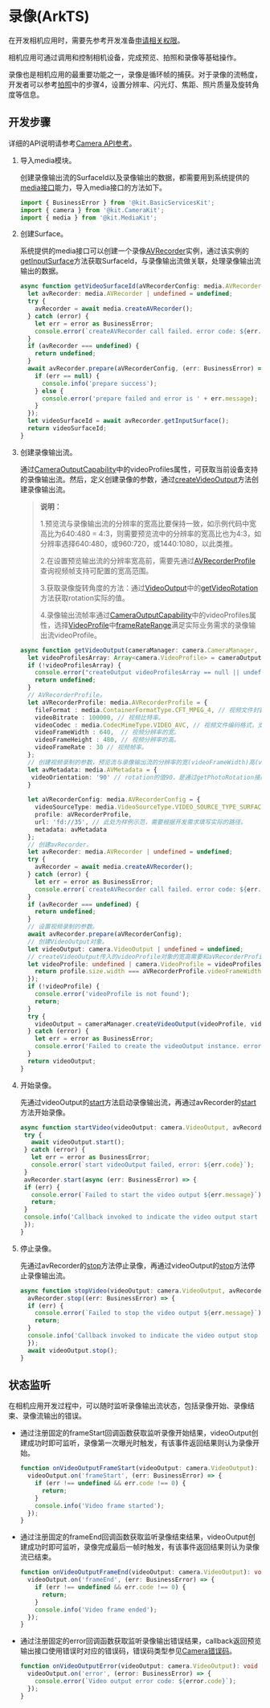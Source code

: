 # 录像(ArkTS)
<!--Kit: Camera Kit-->
<!--Subsystem: Multimedia-->
<!--Owner: @qano-->
<!--Designer: @leo_ysl-->
<!--Tester: @xchaosioda-->
<!--Adviser: @zengyawen-->

在开发相机应用时，需要先参考开发准备[申请相关权限](camera-preparation.md)。

相机应用可通过调用和控制相机设备，完成预览、拍照和录像等基础操作。

录像也是相机应用的最重要功能之一，录像是循环帧的捕获。对于录像的流畅度，开发者可以参考[拍照](camera-shooting.md)中的步骤4，设置分辨率、闪光灯、焦距、照片质量及旋转角度等信息。

## 开发步骤

详细的API说明请参考[Camera API参考](../../reference/apis-camera-kit/arkts-apis-camera.md)。

1. 导入media模块。

   创建录像输出流的SurfaceId以及录像输出的数据，都需要用到系统提供的[media接口](../../reference/apis-media-kit/arkts-apis-media.md)能力，导入media接口的方法如下。

   ```ts
   import { BusinessError } from '@kit.BasicServicesKit';
   import { camera } from '@kit.CameraKit';
   import { media } from '@kit.MediaKit';
   ```

2. 创建Surface。

   系统提供的media接口可以创建一个录像[AVRecorder](../../reference/apis-media-kit/arkts-apis-media-AVRecorder.md)实例，通过该实例的[getInputSurface](../../reference/apis-media-kit/arkts-apis-media-AVRecorder.md#getinputsurface9)方法获取SurfaceId，与录像输出流做关联，处理录像输出流输出的数据。

   ```ts
   async function getVideoSurfaceId(aVRecorderConfig: media.AVRecorderConfig): Promise<string | undefined> {  // aVRecorderConfig可参考步骤3.创建录像输出流。
     let avRecorder: media.AVRecorder | undefined = undefined;
     try {
       avRecorder = await media.createAVRecorder();
     } catch (error) {
       let err = error as BusinessError;
       console.error(`createAVRecorder call failed. error code: ${err.code}`);
     }
     if (avRecorder === undefined) {
       return undefined;
     }
     await avRecorder.prepare(aVRecorderConfig, (err: BusinessError) => {
       if (err == null) {
         console.info('prepare success');
       } else {
         console.error('prepare failed and error is ' + err.message);
       }
     });
     let videoSurfaceId = await avRecorder.getInputSurface();
     return videoSurfaceId;
   }
   ```

3. 创建录像输出流。

   通过[CameraOutputCapability](../../reference/apis-camera-kit/arkts-apis-camera-i.md#cameraoutputcapability)中的videoProfiles属性，可获取当前设备支持的录像输出流。然后，定义创建录像的参数，通过[createVideoOutput](../../reference/apis-camera-kit/arkts-apis-camera-CameraManager.md#createvideooutput)方法创建录像输出流。

   > **说明：**
   >
   > 1.预览流与录像输出流的分辨率的宽高比要保持一致，如示例代码中宽高比为640:480 = 4:3，则需要预览流中的分辨率的宽高比也为4:3，如分辨率选择640:480，或960:720，或1440:1080，以此类推。
   >
   > 2.在设置预览输出流的分辨率宽高前，需要先通过[AVRecorderProfile](../../reference/apis-media-kit/arkts-apis-media-i.md#avrecorderprofile9)查询视频帧支持可配置的宽高范围。
   >
   > 3.获取录像旋转角度的方法：通过[VideoOutput](../../reference/apis-camera-kit/arkts-apis-camera-VideoOutput.md)中的[getVideoRotation](../../reference/apis-camera-kit/arkts-apis-camera-VideoOutput.md#getvideorotation12)方法获取rotation实际的值。
   >
   > 4.录像输出流帧率通过[CameraOutputCapability](../../reference/apis-camera-kit/arkts-apis-camera-i.md#cameraoutputcapability)中的videoProfiles属性，选择[VideoProfile](../../reference/apis-camera-kit/arkts-apis-camera-i.md#videoprofile)中[frameRateRange](../../reference/apis-camera-kit/arkts-apis-camera-i.md#frameraterange)满足实际业务需求的录像输出流videoProfile。

   ```ts
   async function getVideoOutput(cameraManager: camera.CameraManager, videoSurfaceId: string, cameraOutputCapability: camera.CameraOutputCapability): Promise<camera.VideoOutput | undefined> {
     let videoProfilesArray: Array<camera.VideoProfile> = cameraOutputCapability.videoProfiles;
     if (!videoProfilesArray) {
       console.error("createOutput videoProfilesArray == null || undefined");
       return undefined;
     }
     // AVRecorderProfile。
     let aVRecorderProfile: media.AVRecorderProfile = {
       fileFormat : media.ContainerFormatType.CFT_MPEG_4, // 视频文件封装格式，只支持MP4。
       videoBitrate : 100000, // 视频比特率。
       videoCodec : media.CodecMimeType.VIDEO_AVC, // 视频文件编码格式，支持avc格式。
       videoFrameWidth : 640,  // 视频分辨率的宽。
       videoFrameHeight : 480, // 视频分辨率的高。
       videoFrameRate : 30 // 视频帧率。
     };
     // 创建视频录制的参数，预览流与录像输出流的分辨率的宽(videoFrameWidth)高(videoFrameHeight)比要保持一致。
     let avMetadata: media.AVMetadata = {
      videoOrientation: '90' // rotation的值90，是通过getPhotoRotation接口获取到的值，具体请参考说明中获取录像旋转角度的方法。
     }
     
     let aVRecorderConfig: media.AVRecorderConfig = {
       videoSourceType: media.VideoSourceType.VIDEO_SOURCE_TYPE_SURFACE_YUV,
       profile: aVRecorderProfile,
       url: 'fd://35', // 此处为样例示范，需要根据开发需求填写实际的路径。
       metadata: avMetadata
     };
     // 创建avRecorder。
     let avRecorder: media.AVRecorder | undefined = undefined;
     try {
       avRecorder = await media.createAVRecorder();
     } catch (error) {
       let err = error as BusinessError;
       console.error(`createAVRecorder call failed. error code: ${err.code}`);
     }
     if (avRecorder === undefined) {
       return undefined;
     }
     // 设置视频录制的参数。
     await avRecorder.prepare(aVRecorderConfig);
     // 创建VideoOutput对象。
     let videoOutput: camera.VideoOutput | undefined = undefined;
     // createVideoOutput传入的videoProfile对象的宽高需要和aVRecorderProfile保持一致。
     let videoProfile: undefined | camera.VideoProfile = videoProfilesArray.find((profile: camera.VideoProfile) => {
       return profile.size.width === aVRecorderProfile.videoFrameWidth && profile.size.height === aVRecorderProfile.videoFrameHeight;
     });
     if (!videoProfile) {
       console.error('videoProfile is not found');
       return;
     }
     try {
       videoOutput = cameraManager.createVideoOutput(videoProfile, videoSurfaceId);
     } catch (error) {
       let err = error as BusinessError;
       console.error('Failed to create the videoOutput instance. errorCode = ' + err.code);
     }
     return videoOutput;
   }
   ```

4. 开始录像。

   先通过videoOutput的[start](../../reference/apis-camera-kit/arkts-apis-camera-VideoOutput.md#start-1)方法启动录像输出流，再通过avRecorder的[start](../../reference/apis-media-kit/arkts-apis-media-AVRecorder.md#start9)方法开始录像。

   ```ts
   async function startVideo(videoOutput: camera.VideoOutput, avRecorder: media.AVRecorder): Promise<void> {
    try {
      await videoOutput.start();
    } catch (error) {
      let err = error as BusinessError;
      console.error(`start videoOutput failed, error: ${err.code}`);
    }
    avRecorder.start(async (err: BusinessError) => {
    if (err) {
      console.error(`Failed to start the video output ${err.message}`);
      return;
    }
    console.info('Callback invoked to indicate the video output start success.');
    });
   }
   ```

5. 停止录像。

   先通过avRecorder的[stop](../../reference/apis-media-kit/arkts-apis-media-AVRecorder.md#stop9-1)方法停止录像，再通过videoOutput的[stop](../../reference/apis-camera-kit/arkts-apis-camera-VideoOutput.md#stop-1)方法停止录像输出流。

   ```ts
   async function stopVideo(videoOutput: camera.VideoOutput, avRecorder: media.AVRecorder): Promise<void> {
     avRecorder.stop((err: BusinessError) => {
     if (err) {
       console.error(`Failed to stop the video output ${err.message}`);
       return;
     }
     console.info('Callback invoked to indicate the video output stop success.');
     });
     await videoOutput.stop();
   }
   ```


## 状态监听

在相机应用开发过程中，可以随时监听录像输出流状态，包括录像开始、录像结束、录像流输出的错误。

- 通过注册固定的frameStart回调函数获取监听录像开始结果，videoOutput创建成功时即可监听，录像第一次曝光时触发，有该事件返回结果则认为录像开始。
    
  ```ts
  function onVideoOutputFrameStart(videoOutput: camera.VideoOutput): void {
    videoOutput.on('frameStart', (err: BusinessError) => {
      if (err !== undefined && err.code !== 0) {
        return;
      }
      console.info('Video frame started');
    });
  }
  ```

- 通过注册固定的frameEnd回调函数获取监听录像结束结果，videoOutput创建成功时即可监听，录像完成最后一帧时触发，有该事件返回结果则认为录像流已结束。
    
  ```ts
  function onVideoOutputFrameEnd(videoOutput: camera.VideoOutput): void {
    videoOutput.on('frameEnd', (err: BusinessError) => {
      if (err !== undefined && err.code !== 0) {
        return;
      }
      console.info('Video frame ended');
    });
  }
  ```

- 通过注册固定的error回调函数获取监听录像输出错误结果，callback返回预览输出接口使用错误时对应的错误码，错误码类型参见[Camera错误码](../../reference/apis-camera-kit/arkts-apis-camera-e.md#cameraerrorcode)。
    
  ```ts
  function onVideoOutputError(videoOutput: camera.VideoOutput): void {
    videoOutput.on('error', (error: BusinessError) => {
      console.error(`Video output error code: ${error.code}`);
    });
  }
  ```

<!--RP1-->
<!--RP1End-->